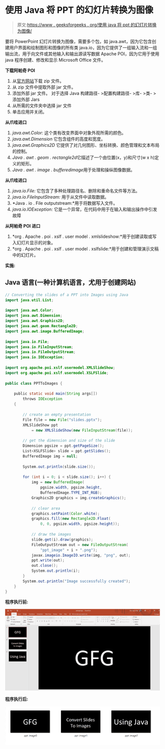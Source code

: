 # 使用 Java 将 PPT 的幻灯片转换为图像

> 原文:[https://www . geeksforgeeks . org/使用 java 将 ppt 的幻灯片转换为图像/](https://www.geeksforgeeks.org/converting-the-slides-of-a-ppt-into-images-using-java/)

要将 PowerPoint 幻灯片转换为图像，需要多个包，如 java.awt，因为它包含创建用户界面和绘制图形和图像的所有类 java.io，因为它提供了一组输入流和一组输出流，用于向文件或其他输入和输出源读写数据 Apache POI，因为它用于使用 java 程序创建、修改和显示 Microsoft Office 文件。

**下载阿帕奇 POI**

1.  从[官方网站](https://poi.apache.org/download.html)下载 zip 文件。
2.  从 zip 文件中提取外部 jar 文件。
3.  添加外部 jar 文件。
    对于选择 Java 构建路径- >配置构建路径- >库- >类- >添加外部 Jars
4.  从所需的文件夹中选择 jar 文件
5.  单击应用并关闭。

**从爪哇进口**

1.  *java.awt.Color:* 这个类有改变界面中对象外观所需的颜色。
2.  *java.awt.Dimension* 它包含组件的高度和宽度。
3.  *java.awt.Graphics2D* 它提供了对几何图形、坐标转换、颜色管理和文本布局的控制。
4.  *Java . awt . geom . rectangle2d*它描述了一个由位置(x，y)和尺寸(w x h)定义的矩形。
5.  *Java . awt . image . bufferedimage*用于处理和操纵图像数据。

**从爪哇进口**

1.  *java.io.File:* 它包含了多种处理路径名、删除和重命名文件等方法。
2.  *java.io.FileInputStream:* 用于从文件中读取数据。
3.  *Java . io . File outputstream:*用于将数据写入文件。
4.  *java.io.IOException:* 它是一个异常，在代码中用于在输入和输出操作中引发故障

**从阿帕奇 POI 进口**

1.  *org . Apache . poi . xslf . user model . xmlslideshow:*用于创建读取或写入幻灯片显示的对象。
2.  *org . Apache . poi . xslf . user model . xslfslide:*用于创建和管理演示文稿中的幻灯片。

**实施:**

## Java 语言(一种计算机语言，尤用于创建网站)

```java
// Converting the slides of a PPT into Images using Java
import java.util.List;

import java.awt.Color;
import java.awt.Dimension;
import java.awt.Graphics2D;
import java.awt.geom.Rectangle2D;
import java.awt.image.BufferedImage;

import java.io.File;
import java.io.FileInputStream;
import java.io.FileOutputStream;
import java.io.IOException;

import org.apache.poi.xslf.usermodel.XMLSlideShow;
import org.apache.poi.xslf.usermodel.XSLFSlide;

public class PPTToImages {

    public static void main(String args[])
        throws IOException
    {

        // create an empty presentation
        File file = new File("slides.pptx");
        XMLSlideShow ppt
            = new XMLSlideShow(new FileInputStream(file));

        // get the dimension and size of the slide
        Dimension pgsize = ppt.getPageSize();
        List<XSLFSlide> slide = ppt.getSlides();
        BufferedImage img = null;

        System.out.println(slide.size());

        for (int i = 0; i < slide.size(); i++) {
            img = new BufferedImage(
                pgsize.width, pgsize.height,
                BufferedImage.TYPE_INT_RGB);
            Graphics2D graphics = img.createGraphics();

            // clear area
            graphics.setPaint(Color.white);
            graphics.fill(new Rectangle2D.Float(
                0, 0, pgsize.width, pgsize.height));

            // draw the images
            slide.get(i).draw(graphics);
            FileOutputStream out = new FileOutputStream(
                "ppt_image" + i + ".png");
            javax.imageio.ImageIO.write(img, "png", out);
            ppt.write(out);
            out.close();
            System.out.println(i);
        }
        System.out.println("Image successfully created");
    }
}
```

**程序执行前:**

![Slides](img/d8b127b79049859d822ff136e9c22b1c.png)

**程序执行后:**

![](img/65dc4ac5592a41b1d622c0c17aab20e1.png)